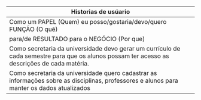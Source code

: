 | Historias de usúario  |
| ------------------- |
|  Como um  PAPEL (Quem) eu posso/gostaria/devo/quero FUNÇÃO (O quê) 
para/de  RESULTADO para o NEGÓCIO (Por que) |
|  Como secretaria da universidade  devo gerar um currículo de  cada semestre para que os alunos possam ter acesso as descrições de cada matéria.  |
|  Como secretaria da universidade  quero cadastrar as informações sobre as disciplinas, professores e alunos para manter os dados atualizados  |